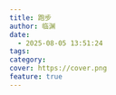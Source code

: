 ```yaml
---
title: 跑步
author: 临渊
date:
  - 2025-08-05 13:51:24
tags:
category: 
cover: https://cover.png
feature: true
---
```

